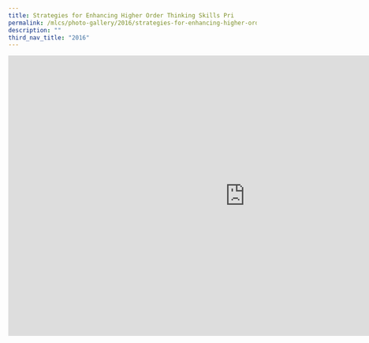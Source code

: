 ```yaml
---
title: Strategies for Enhancing Higher Order Thinking Skills Pri
permalink: /mlcs/photo-gallery/2016/strategies-for-enhancing-higher-order-thinking-skills-pri/
description: ""
third_nav_title: "2016"
---
```

<iframe allowfullscreen="true" height="569" width="960" frameborder="0" src="https://docs.google.com/presentation/d/e/2PACX-1vS-HewdajFWStyqQnigaoBk-JjpukO0a8DIFrUcjXB6ILXLFSU5A-l8V4fMyUeDZ5g7Fv-MLQ1RF5wD/embed?start=true&amp;loop=true&amp;delayms=5000"></iframe>